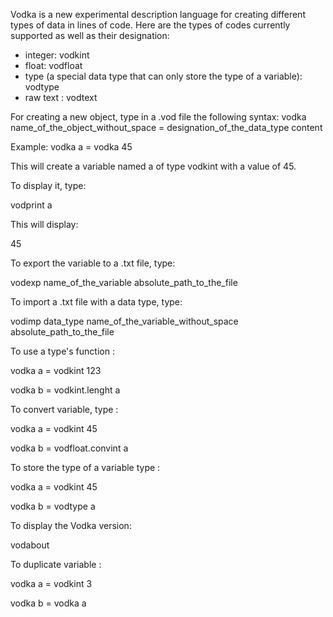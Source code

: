 Vodka is a new experimental description language for creating different types of data in lines of code. Here are the types of codes currently supported as well as their designation:
- integer: vodkint
- float: vodfloat
- type (a special data type that can only store the type of a variable): vodtype
- raw text : vodtext

For creating a new object, type in a .vod file the following syntax:
vodka name_of_the_object_without_space = designation_of_the_data_type content

Example: vodka a = vodka 45

This will create a variable named a of type vodkint with a value of 45.

To display it, type:

vodprint a

This will display:

45

To export the variable to a .txt file, type:

vodexp name_of_the_variable absolute_path_to_the_file

To import a .txt file with a data type, type:

vodimp data_type name_of_the_variable_without_space absolute_path_to_the_file

To use a type's function :

vodka a = vodkint 123

vodka b = vodkint.lenght a

To convert variable, type :

vodka a = vodkint 45

vodka b = vodfloat.convint a

To store the type of a variable type :

vodka a = vodkint 45

vodka b = vodtype a

To display the Vodka version:

vodabout

To duplicate variable :

vodka a = vodkint 3

vodka b = vodka a

